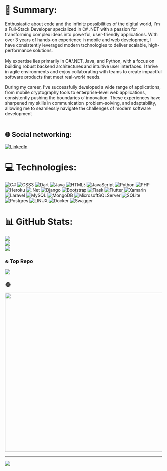 # 💫 Summary:
Enthusiastic about code and the infinite possibilities of the digital world, I'm a Full-Stack Developer specialized in C# .NET with a passion for transforming complex ideas into powerful, user-friendly applications. With over 3 years of hands-on experience in mobile and web development, I have consistently leveraged modern technologies to deliver scalable, high-performance solutions.
<br><br>
My expertise lies primarily in C#/.NET, Java, and Python, with a focus on building robust backend architectures and intuitive user interfaces. I thrive in agile environments and enjoy collaborating with teams to create impactful software products that meet real-world needs.
<br><br>
During my career, I’ve successfully developed a wide range of applications, from mobile cryptography tools to enterprise-level web applications, consistently pushing the boundaries of innovation. These experiences have sharpened my skills in communication, problem-solving, and adaptability, allowing me to seamlessly navigate the challenges of modern software development
<br><br>
## 🌐 Social networking:
[![LinkedIn](https://img.shields.io/badge/LinkedIn-%230077B5.svg?logo=linkedin&logoColor=white)](https://linkedin.com/in/https://www.linkedin.com/in/wilfried-honyiglo-a3b038249/) 

# 💻 Technologies:
![C#](https://img.shields.io/badge/c%23-%23239120.svg?style=for-the-badge&logo=c-sharp&logoColor=white) ![CSS3](https://img.shields.io/badge/css3-%231572B6.svg?style=for-the-badge&logo=css3&logoColor=white) ![Dart](https://img.shields.io/badge/dart-%230175C2.svg?style=for-the-badge&logo=dart&logoColor=white) ![Java](https://img.shields.io/badge/java-%23ED8B00.svg?style=for-the-badge&logo=java&logoColor=white) ![HTML5](https://img.shields.io/badge/html5-%23E34F26.svg?style=for-the-badge&logo=html5&logoColor=white) ![JavaScript](https://img.shields.io/badge/javascript-%23323330.svg?style=for-the-badge&logo=javascript&logoColor=%23F7DF1E) ![Python](https://img.shields.io/badge/python-3670A0?style=for-the-badge&logo=python&logoColor=ffdd54) ![PHP](https://img.shields.io/badge/php-%23777BB4.svg?style=for-the-badge&logo=php&logoColor=white) ![Heroku](https://img.shields.io/badge/heroku-%23430098.svg?style=for-the-badge&logo=heroku&logoColor=white) ![.Net](https://img.shields.io/badge/.NET-5C2D91?style=for-the-badge&logo=.net&logoColor=white) ![Django](https://img.shields.io/badge/django-%23092E20.svg?style=for-the-badge&logo=django&logoColor=white) ![Bootstrap](https://img.shields.io/badge/bootstrap-%23563D7C.svg?style=for-the-badge&logo=bootstrap&logoColor=white) ![Flask](https://img.shields.io/badge/flask-%23000.svg?style=for-the-badge&logo=flask&logoColor=white) ![Flutter](https://img.shields.io/badge/Flutter-%2302569B.svg?style=for-the-badge&logo=Flutter&logoColor=white) ![Xamarin](https://img.shields.io/badge/Xamarin-3199DC?style=for-the-badge&logo=xamarin&logoColor=white) ![Laravel](https://img.shields.io/badge/laravel-%23FF2D20.svg?style=for-the-badge&logo=laravel&logoColor=white) ![MySQL](https://img.shields.io/badge/mysql-%2300f.svg?style=for-the-badge&logo=mysql&logoColor=white) ![MongoDB](https://img.shields.io/badge/MongoDB-%234ea94b.svg?style=for-the-badge&logo=mongodb&logoColor=white) ![MicrosoftSQLServer](https://img.shields.io/badge/Microsoft%20SQL%20Sever-CC2927?style=for-the-badge&logo=microsoft%20sql%20server&logoColor=white) ![SQLite](https://img.shields.io/badge/sqlite-%2307405e.svg?style=for-the-badge&logo=sqlite&logoColor=white) ![Postgres](https://img.shields.io/badge/postgres-%23316192.svg?style=for-the-badge&logo=postgresql&logoColor=white) ![LINUX](https://img.shields.io/badge/Linux-FCC624?style=for-the-badge&logo=linux&logoColor=black) ![Docker](https://img.shields.io/badge/docker-%230db7ed.svg?style=for-the-badge&logo=docker&logoColor=white) ![Swagger](https://img.shields.io/badge/-Swagger-%23Clojure?style=for-the-badge&logo=swagger&logoColor=white)
# 📊 GitHub Stats:
![](https://github-readme-stats.vercel.app/api?username=1Edmond&theme=dark&hide_border=false&include_all_commits=true&count_private=true)<br/>
![](https://github-readme-streak-stats.herokuapp.com/?user=1Edmond&theme=dark&hide_border=false)<br/>
![](https://github-readme-stats.vercel.app/api/top-langs/?username=1Edmond&theme=dark&hide_border=false&include_all_commits=true&count_private=true&layout=compact)

### 🔝 Top Repo
![](https://github-contributor-stats.vercel.app/api?username=1Edmond&limit=5&theme=dark&combine_all_yearly_contributions=true)

### 😂
<img src="https://rm.up.railway.app/" width="512px"/>

---
[![](https://visitcount.itsvg.in/api?id=1Edmond&icon=0&color=0)](https://visitcount.itsvg.in)

<!-- Proudly created with GPRM ( https://gprm.itsvg.in ) -->
